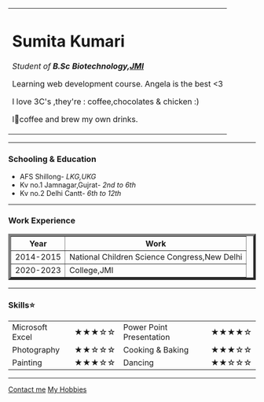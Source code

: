 <!-- ### Hi there 👋

**sumi1i/sumi1i** is a ✨ _special_ ✨ repository because its `README.md` (this file) appears on your GitHub profile.

Here are some ideas to get you started:

- 🔭 I’m currently working on ...
- 🌱 I’m currently learning ...
- 👯 I’m looking to collaborate on ...
- 🤔 I’m looking for help with ...
- 💬 Ask me about ...
- 📫 How to reach me: ...
- 😄 Pronouns: ...
- ⚡ Fun fact: ... -->

<table cellspacing="15">
    <tr>
      <td>  <h1>Sumita Kumari</h1>
        <p><em>Student of <strong>B.Sc Biotechnology,<a href="https://www.jmi.ac.in/">JMI</a></a></strong></em></p>
        <p>Learning web development course. Angela is the best <3</p>
        <p>I love 3C's ,they're : coffee,chocolates & chicken :)</p>
        <p>I💜coffee and brew my own drinks.</p>
    </tr>
  </table>
  <hr>
  <h3>Schooling & Education</h3>
  <ul>
    <li>AFS Shillong- <i>LKG,UKG</i></li>
    <li>Kv no.1 Jamnagar,Gujrat- <i>2nd to 6th</i></li>
    <li>Kv no.2 Delhi Cantt- <i>6th to 12th</i></li>
  </ul>
  <hr>
  <h3>Work Experience</h3>
  <table border="5">
    <thead>
      <tr>
        <th>Year</th>
        <th>Work</th>
      </tr>
    </thead>
    <tbody>
      <tr>
        <td>2014-2015</td>
        <td>National Children Science Congress,New Delhi</td>
      </tr>
      <tr>
        <td>2020-2023</td>
        <td>College,JMI</td>
      </tr>
    </tbody>
  <tfoot>

  </tfoot>

  </table>
  <hr>
  <h3>Skills⭐</h3>
  <table cellspacing="20">
    <tr>
      <td>Microsoft Excel</td>
      <td>★★★☆☆</td>
      <td>Power Point Presentation</td>
      <td>★★★★☆</td>
    </tr>
    <tr>
      <td>Photography</td>
      <td>★★☆☆☆</td>
      <td>Cooking & Baking</td>
      <td>★★★☆☆</td>
    </tr>
    <tr>
      <td>Painting</td>
      <td>★★★☆☆</td>
      <td>Dancing</td>
      <td>★★☆☆☆</td>
    </tr>
  </table>
  <hr>
  <a href="Contact.html">Contact me</a>
  <a href="Hobbies.html">My Hobbies</a>
